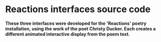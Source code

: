 # Reactions interfaces source code

**These three interfaces were developed for the 'Reactions' poetry installation, using the work of the poet Christy Ducker. Each creates a different animated interactive display from the poem text.**



